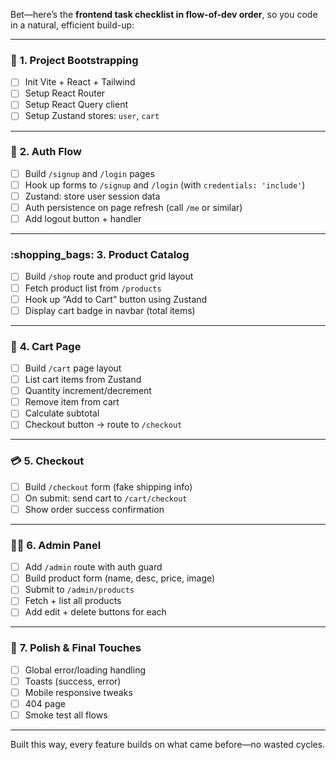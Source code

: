 Bet—here’s the **frontend task checklist in flow-of-dev order**, so you code in a natural, efficient build-up:

---

### :bricks: **1. Project Bootstrapping**
- [ ] Init Vite + React + Tailwind
- [ ] Setup React Router
- [ ] Setup React Query client
- [ ] Setup Zustand stores: `user`, `cart`

---

### :closed_lock_with_key: **2. Auth Flow**
- [ ] Build `/signup` and `/login` pages
- [ ] Hook up forms to `/signup` and `/login` (with `credentials: 'include'`)
- [ ] Zustand: store user session data
- [ ] Auth persistence on page refresh (call `/me` or similar)
- [ ] Add logout button + handler

---

### :shopping_bags: **3. Product Catalog**
- [ ] Build `/shop` route and product grid layout
- [ ] Fetch product list from `/products`
- [ ] Hook up “Add to Cart” button using Zustand
- [ ] Display cart badge in navbar (total items)

---

### :shopping_cart: **4. Cart Page**
- [ ] Build `/cart` page layout
- [ ] List cart items from Zustand
- [ ] Quantity increment/decrement
- [ ] Remove item from cart
- [ ] Calculate subtotal
- [ ] Checkout button → route to `/checkout`

---

### :credit_card: **5. Checkout**
- [ ] Build `/checkout` form (fake shipping info)
- [ ] On submit: send cart to `/cart/checkout`
- [ ] Show order success confirmation

---

### :office_worker: **6. Admin Panel**
- [ ] Add `/admin` route with auth guard
- [ ] Build product form (name, desc, price, image)
- [ ] Submit to `/admin/products`
- [ ] Fetch + list all products
- [ ] Add edit + delete buttons for each

---

### :art: **7. Polish & Final Touches**
- [ ] Global error/loading handling
- [ ] Toasts (success, error)
- [ ] Mobile responsive tweaks
- [ ] 404 page
- [ ] Smoke test all flows

---

Built this way, every feature builds on what came before—no wasted cycles.